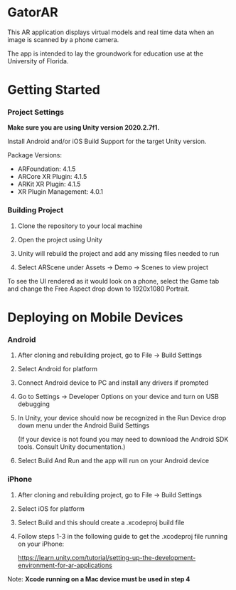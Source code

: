 # GatorAR
This AR application displays virtual models and real time data when an image is scanned by a phone camera.

The app is intended to lay the groundwork for education use at the University of Florida.
# Getting Started

### Project Settings

**Make sure you are using Unity version 2020.2.7f1.**

Install Android and/or iOS Build Support for the target Unity version.

Package Versions:

- ARFoundation: 4.1.5
- ARCore XR Plugin: 4.1.5
- ARKit XR Plugin: 4.1.5
- XR Plugin Management: 4.0.1

### Building Project

1. Clone the repository to your local machine

2. Open the project using Unity

3. Unity will rebuild the project and add any missing files needed to run

4. Select ARScene under Assets -> Demo -> Scenes to view project

To see the UI rendered as it would look on a phone, select the Game tab and change the Free Aspect drop down to 1920x1080 Portrait.

# Deploying on Mobile Devices

### Android

1. After cloning and rebuilding project, go to File -> Build Settings

2. Select Android for platform

3. Connect Android device to PC and install any drivers if prompted 

4. Go to Settings -> Developer Options on your device and turn on USB debugging

5. In Unity, your device should now be recognized in the Run Device drop down menu under the Android Build Settings
   
   (If your device is not found you may need to download the Android SDK tools. Consult Unity documentation.)
   
6. Select Build And Run and the app will run on your Android device

### iPhone

1. After cloning and rebuilding project, go to File -> Build Settings

2. Select iOS for platform

3. Select Build and this should create a .xcodeproj build file

4. Follow steps 1-3 in the following guide to get the .xcodeproj file running on your iPhone:

   https://learn.unity.com/tutorial/setting-up-the-development-environment-for-ar-applications

Note: **Xcode running on a Mac device must be used in step 4**
